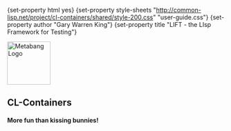 {set-property html yes}
{set-property style-sheets "http://common-lisp.net/project/cl-containers/shared/style-200.css" "user-guide.css"}
{set-property author "Gary Warren King"}
{set-property title "LIFT - the LIsp Framework for Testing"}
  
<div class="header">
	<span class="logo"><a href="http://www.metabang.com/" title="metabang.com"><img src="http://common-lisp.net/project/cl-containers/shared/metabang-2.png" title="metabang.com" width="100" alt="Metabang Logo" /></a></span>

## CL-Containers

#### More fun than kissing bunnies!

</div>

